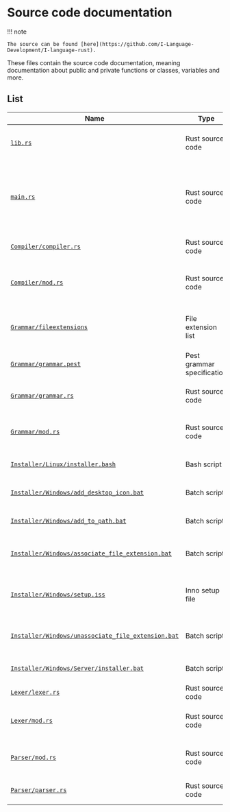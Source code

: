 # Source code documentation

!!! note

    The source can be found [here](https://github.com/I-Language-Development/I-language-rust).

These files contain the source code documentation, meaning documentation about public and private functions or classes, variables and more.

## List

| Name                                                                                                        | Type                       | Description                                                                            |
| ----------------------------------------------------------------------------------------------------------- | -------------------------- | -------------------------------------------------------------------------------------- |
| [`lib.rs`](./lib.rs.md)                                                                                     | Rust source code           | Contains "links" to dependencies of `main.rs`                                   |
| [`main.rs`](./main.rs.md)                                                                                   | Rust source code           | Main source code file, combines lexer, parser, compiler and VM and loads CLI arguments |
| [`Compiler/compiler.rs`](./Compiler/compiler.rs.md)                                                         | Rust source code           | Compiles the AST given by the parser                                                   |
| [`Compiler/mod.rs`](./Compiler/mod.rs.md)                                                                   | Rust source code           | File allowing `compiler.rs` to be imported everywhere                                  |
| [`Grammar/fileextensions`](./Grammar/fileextensions.md)                                                     | File extension list        | File extensions allowed for I Language files                                           |
| [`Grammar/grammar.pest`](./Grammar/grammar.pest.md)                                                         | Pest grammar specification | Grammar for the language                                                               |
| [`Grammar/grammar.rs`](./Grammar/grammar.rs.md)                                                             | Rust source code           | Reads the `grammar.pest` file and processes it                                         |
| [`Grammar/mod.rs`](./Grammar/mod.rs.md)                                                                     | Rust source code           | File allowing `grammar.rs` to be imported everywhere                                   |
| [`Installer/Linux/installer.bash`](./Installer/Linux/installer.bash.md)                                     | Bash script                | Linux command line installer                                                           |
| [`Installer/Windows/add_desktop_icon.bat`](./Installer/Windows/add_desktop_icon.bat.)                       | Batch script               | Adds a desktop shortcut                                                                |
| [`Installer/Windows/add_to_path.bat`](./Installer/Windows/add_to_path.bat.md)                               | Batch script               | Adds a path to the variable `PATH`.                                                    |
| [`Installer/Windows/associate_file_extension.bat`](./Installer/Windows/associate_file_extension.bat.md)     | Batch script               | Associates `.il` with the I language compiler                                          |
| [`Installer/Windows/setup.iss`](./Installer/Windows/setup.iss.md)                                           | Inno setup file            | Configures inno setup to make a windows GUI installer                                  |
| [`Installer/Windows/unassociate_file_extension.bat`](./Installer/Windows/unassociate_file_extension.bat.md) | Batch script               | Unassociates `.il` with the I language compiler                                        |
| [`Installer/Windows/Server/installer.bat`](./Installer/Windows/Server/installer.bat.md)                     | Batch script               | Windows command line installer                                                         |
| [`Lexer/lexer.rs`](./Lexer/lexer.rs.md)                                                                     | Rust source code           | Lexes the code given                                                                   |
| [`Lexer/mod.rs`](./Lexer/mod.rs.md)                                                                         | Rust source code           | File allowing `lexer.rs` to be imported everywhere                                     |
| [`Parser/mod.rs`](./Parser/mod.rs.md)                                                                       | Rust source code           | File allowing `parser.rs` to be imported everywhere                                    |
| [`Parser/parser.rs`](./Parser/parser.rs.md)                                                                 | Rust source code           | Parses the lexer output into an AST                                                    |
